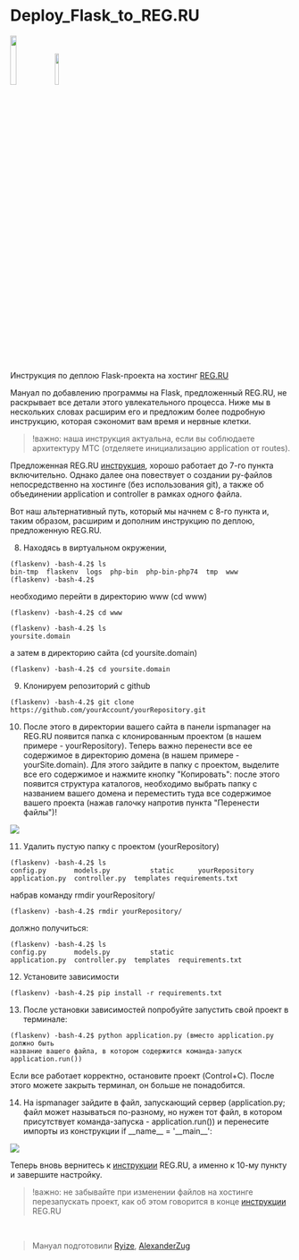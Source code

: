 # Deploy_Flask_to_REG.RU
<img src="https://avatars.githubusercontent.com/u/685602?s=200&v=4" style='width: 15%'>
<img src="https://i.ytimg.com/vi/b9BYA483yVI/maxresdefault.jpg" style='width: 12%'> 

<br>

Инструкция по деплою Flask-проекта на хостинг [REG.RU](https://www.reg.ru/)

Мануал по добавлению программы на Flask, предложенный REG.RU, не раскрывает все детали этого увлекательного процесса.
Ниже мы в нескольких словах расширим его и предложим более подробную инструкцию, которая сэкономит вам время и нервные клетки.
> !важно: наша инструкция актуальна, если вы соблюдаете архитектуру MTC (отделяете инициализацию application от routes).

Предложенная REG.RU [инструкция](https://help.reg.ru/hc/ru/articles/4408047458449-%D0%9A%D0%B0%D0%BA-%D1%83%D1%81%D1%82%D0%B0%D0%BD%D0%BE%D0%B2%D0%B8%D1%82%D1%8C-Flask-%D0%BD%D0%B0-%D1%85%D0%BE%D1%81%D1%82%D0%B8%D0%BD%D0%B3), хорошо работает до 7-го пункта включительно. Однако далее она повествует о создании py-файлов непосредственно на хостинге (без использования git), 
а также об объединении application и controller в рамках одного файла.

Вот наш альтернативный путь, который мы начнем с 8-го пункта и, таким образом, расширим и дополним инструкцию по деплою, предложенную REG.RU.

8. Находясь в виртуальном окружении, 
```
(flaskenv) -bash-4.2$ ls
bin-tmp  flaskenv  logs  php-bin  php-bin-php74  tmp  www
(flaskenv) -bash-4.2$ 
```
необходимо перейти в директорию www (cd www) 
```
(flaskenv) -bash-4.2$ cd www
```

```
(flaskenv) -bash-4.2$ ls
yoursite.domain
```
а затем в директорию сайта (cd yoursite.domain)
```
(flaskenv) -bash-4.2$ cd yoursite.domain
```
9. Клонируем репозиторий с github

```
(flaskenv) -bash-4.2$ git clone https://github.com/yourAccount/yourRepository.git
```

10. После этого в директории вашего сайта в панели ispmanager на REG.RU появится папка с клонированным проектом (в нашем примере - yourRepository). Теперь важно перенести все ее содержимое в директорию домена (в нашем примере - yourSite.domain). Для этого зайдите в папку с проектом, выделите все его содержимое и нажмите кнопку "Копировать": после этого появится структура каталогов, необходимо выбрать папку с названием вашего домена и переместить туда все содержимое вашего проекта (нажав галочку напротив пункта "Перенести файлы")!

<img src="https://raw.githubusercontent.com/AlexanderZug/Deploy_Flask_to_REG.RU-/main/2022-06-19_16.09.59.png">

11. Удалить пустую папку с проектом (yourRepository)
```
(flaskenv) -bash-4.2$ ls
config.py       models.py          static      yourRepository
application.py  controller.py  templates requirements.txt
```   
набрав команду rmdir yourRepository/
```
(flaskenv) -bash-4.2$ rmdir yourRepository/
```
должно получиться:
```
(flaskenv) -bash-4.2$ ls
config.py       models.py          static 
application.py  controller.py  templates  requirements.txt
```

12. Установите зависимости
```
(flaskenv) -bash-4.2$ pip install -r requirements.txt
```

13. После установки зависимостей попробуйте запустить свой проект в терминале:
```
(flaskenv) -bash-4.2$ python application.py (вместо application.py должно быть 
название вашего файла, в котором содержится команда-запуск application.run())
```
Если все работает корректно, остановите проект (Control+C). После этого можете закрыть терминал, он больше не понадобится.

14. На ispmanager зайдите в файл, запускающий сервер (application.py; файл может называться по-разному, но нужен тот файл,
в котором присутствует команда-запуска - application.run()) и перенесите импорты из конструкции 
if \_\_name\_\_ = '\_\_main\_\_':
<img src="https://raw.githubusercontent.com/AlexanderZug/Deploy_Flask_to_REG.RU-/main/2022-06-19_16.43.36.png">

Теперь вновь вернитесь к [инструкции](https://help.reg.ru/hc/ru/articles/4408047458449-%D0%9A%D0%B0%D0%BA-%D1%83%D1%81%D1%82%D0%B0%D0%BD%D0%BE%D0%B2%D0%B8%D1%82%D1%8C-Flask-%D0%BD%D0%B0-%D1%85%D0%BE%D1%81%D1%82%D0%B8%D0%BD%D0%B3) REG.RU, а именно к 10-му пункту и завершите настройку.

> !важно: не забывайте при изменении файлов на хостинге перезапускать проект, как об этом говорится в конце [инструкции](https://help.reg.ru/hc/ru/articles/4408047458449-%D0%9A%D0%B0%D0%BA-%D1%83%D1%81%D1%82%D0%B0%D0%BD%D0%BE%D0%B2%D0%B8%D1%82%D1%8C-Flask-%D0%BD%D0%B0-%D1%85%D0%BE%D1%81%D1%82%D0%B8%D0%BD%D0%B3) REG.RU

<br>

> Мануал подготовили [Ryize](https://github.com/Ryize), [AlexanderZug](https://github.com/AlexanderZug)
